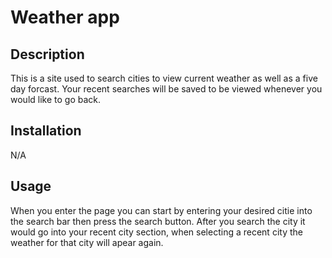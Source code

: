 # Weather app

## Description 

This is a site used to search cities to view current weather as well as a five day forcast. Your recent searches will be saved to be viewed whenever you would like to go back.

## Installation 
N/A 

## Usage 
When you enter the page you can start by entering your desired citie into the search bar then press the search button. After you search the city it would go into your recent city section, when selecting a recent city the weather for that city will apear again.